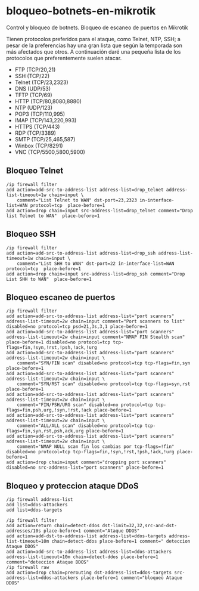 # bloqueo-botnets-en-mikrotik
Control y bloqueo de botnets. Bloqueo de escaneo de puertos en Mikrotik

Tienen protocolos preferidos para el ataque, como Telnet, NTP, SSH; a pesar de la preferencias hay una gran lista que según la temporada son más afectados que otros. A continuación daré una pequeña lista de los protocolos que preferentemente suelen atacar.

* FTP (TCP/20,21)
* SSH (TCP/22)
* Telnet (TCP/23,2323)
* DNS (UDP/53)
* TFTP (TCP/69)
* HTTP (TCP/80,8080,8880)
* NTP (UDP/123)
* POP3 (TCP/110,995)
* IMAP (TCP/143,220,993)
* HTTPS (TCP/443)
* RDP (TCP/3389)
* SMTP (TCP/25,465,587)
* Winbox (TCP/8291)
* VNC (TCP/5500,5800,5900)

## Bloqueo Telnet 

```
/ip firewall filter
add action=add-src-to-address-list address-list=drop_telnet address-list-timeout=1w chain=input \
    comment="List Telnet to WAN" dst-port=23,2323 in-interface-list=WAN protocol=tcp  place-before=1
add action=drop chain=input src-address-list=drop_telnet comment="Drop list Telnet to WAN"  place-before=1
```

## Bloqueo SSH

```
/ip firewall filter
add action=add-src-to-address-list address-list=drop_ssh address-list-timeout=1w chain=input \
    comment="List SHH to WAN" dst-port=22 in-interface-list=WAN protocol=tcp  place-before=1
add action=drop chain=input src-address-list=drop_ssh comment="Drop List SHH to WAN"  place-before=1
```


## Bloqueo escaneo de puertos

```
/ip firewall filter
add action=add-src-to-address-list address-list="port scanners" address-list-timeout=2w chain=input comment="Port scanners to list" disabled=no protocol=tcp psd=21,3s,3,1 place-before=1
add action=add-src-to-address-list address-list="port scanners" address-list-timeout=2w chain=input comment="NMAP FIN Stealth scan" place-before=1 disabled=no protocol=tcp tcp-flags=fin,!syn,!rst,!psh,!ack,!urg
add action=add-src-to-address-list address-list="port scanners" address-list-timeout=2w chain=input \
    comment="SYN/FIN scan" disabled=no protocol=tcp tcp-flags=fin,syn place-before=1
add action=add-src-to-address-list address-list="port scanners" address-list-timeout=2w chain=input \
    comment="SYN/RST scan" disabled=no protocol=tcp tcp-flags=syn,rst place-before=1
add action=add-src-to-address-list address-list="port scanners" address-list-timeout=2w chain=input \
    comment="FIN/PSH/URG scan" disabled=no protocol=tcp tcp-flags=fin,psh,urg,!syn,!rst,!ack place-before=1
add action=add-src-to-address-list address-list="port scanners" address-list-timeout=2w chain=input \
    comment="ALL/ALL scan" disabled=no protocol=tcp tcp-flags=fin,syn,rst,psh,ack,urg place-before=1
add action=add-src-to-address-list address-list="port scanners" address-list-timeout=2w chain=input \
    comment="NMAP NULL scan fin los cambias por tcp-flags=!fin" disabled=no protocol=tcp tcp-flags=fin,!syn,!rst,!psh,!ack,!urg place-before=1
add action=drop chain=input comment="dropping port scanners" disabled=no src-address-list="port scanners" place-before=1
```

## Bloqueo y proteccion ataque DDoS

```
/ip firewall address-list
add list=ddos-attackers
add list=ddos-targets

/ip firewall filter
add action=return chain=detect-ddos dst-limit=32,32,src-and-dst-addresses/10s place-before=1 comment="Ataque DDOS"
add action=add-dst-to-address-list address-list=ddos-targets address-list-timeout=10m chain=detect-ddos place-before=1 comment=" deteccion Ataque DDOS"
add action=add-src-to-address-list address-list=ddos-attackers address-list-timeout=10m chain=detect-ddos place-before=1 comment="deteccion Ataque DDOS"
/ip firewall raw
add action=drop chain=prerouting dst-address-list=ddos-targets src-address-list=ddos-attackers place-before=1 comment="bloqueo Ataque DDOS"
```

